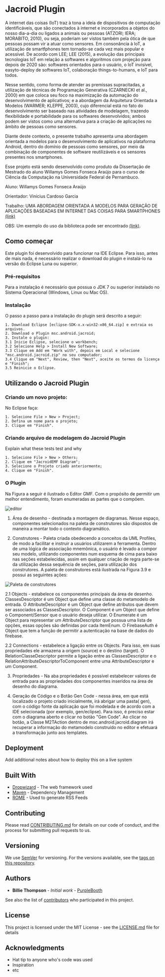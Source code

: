 # Jacroid Plugin

A internet das coisas (IoT) traz à tona a ideia de dispositivos de computação identificáveis,
que são conectados à internet e incorporados a objetos do nosso dia-a-dia ou ligados a animais
ou pessoas (ATZORI; IERA; MORABITO, 2010), ou seja, poderiam ser vistos também pela
ótica de que pessoas possam vir a atuar como sensores. Em consonância à IoT, a utilização
de smartfphones tem tornado-se cada vez mais popular e acessível. De acordo com LEE; LEE
(2015), a evolução das principais tecnologias IoT em relação a softwares e algoritmos com
projeção para depois de 2020 são: softwares orientados para o usuário, o IoT invisível, 
easyto-deploy de softwares IoT, colaboração things-to-humans, e IoT para todos. 

Nesse sentido, como forma de atender as premissas supracitadas, a utilização de técnicas de Programação
Generativa (CZARNECKI et al., 2000) em que coloca seu foco na maximização da automação do
desenvolvimento de aplicativos; e a abordagem da Arquitetura Orientada a Modelos (WARMER;
KLEPPE, 2003), cujo diferencial está no fato do desenvolvimento ser baseado nas atividades
de modelagem, trazendo flexibilidade e portabilidade para os softwares desenvolvidos; ambos
podem ser vistos como uma alternativa para a criação de aplicações no âmbito de pessoas como
sensores. 

Diante deste contexto, o presente trabalho apresenta uma abordagem orientada a
modelos para o desenvolvimento de aplicativos na plataforma Android, dentro do domínio de
pessoas como sensores, por meio da combinação de componentes de software reutilizáveis e
os sensores presentes nos smartphones. 

Esse projeto está sendo desenvolvido como produto da Dissertação de Mestrado do aluno Willamys Gomes Fonseca Araújo para o curso de Ciência da Computação na Universidade Federal de Pernambuco.

Aluno: Willamys Gomes Fonseca Araújo

Orientador: Vinícius Cardoso Garcia

Trabalho: UMA ABORDAGEM ORIENTADA A MODELOS PARA GERAÇÃO DE APLICAÇÕES BASEADAS EM INTERNET DAS COISAS PARA SMARTPHONES <a href="https://github.com/willamys/msc.android.jacroid/blob/master/Disserta%C3%A7%C3%A3o%20-%20Willamys%20Ara%C3%BAjo%20-%20vers%C3%A3o%2030082017%20-%20Final%20ap%C3%B3s%20corre%C3%A7%C3%B5es.pdf">(link)</a>

OBS: Um exemplo do uso da biblioteca pode ser encontrado <a href="https://github.com/willamys/msc.android.jacroid/tree/master/example">(link)</a>.


## Como começar

Este plugin foi desenvolvido para funcionar na IDE Eclipse. Para isso, antes de mais nada, é necessário realizar o download do plugin e instalá-lo na versão do Eclipse Luna ou superior.

### Pré-requisitos

Para a instalação é necessário que possua o JDK 7 ou superior instalado no Sistema Operacional (Windows, Linux ou Mac OS).

### Instalação

O passo a passo para a instalação do plugin será descrito a seguir:

```
1. Download Eclipse [eclipse-SDK-x.x-win32-x86_64.zip] e extraia os arquivos.
2. Download o Plugin msc.android.jacroid;
3. Instale o plugin:
3.1 Inicie Eclipse, selecione o workbench;
3.2 Selecione Help > Install New Software;
3.3 Clique em Add em "Work with", depois em Local e selecione "msc.android.jacroid.zip" no seu computador;
3.4 Clique em "Next", Review, then "Next", aceite os termos da licença e "Finish";
3.5 Reinicie o Eclipse.
```
## Utilizando o Jacroid Plugin

### Criando um novo projeto:

No Eclipse faça:

```
1. Selecione File > New > Project;
2. Defina um nome para o projeto;
3. Clique em "Finish".
```

### Criando arquivo de modelagem do Jacroid Plugin

Explain what these tests test and why

```
1. Selecione File > New > Others;
2. Clique em "JacroidEMF Diagram";
3. Selecione o Projeto criado anteriormente;
4. Clique em "Finish".
```

### O Plugin

Na Figura a seguir é ilustrado o Editor GMF. Com o propósito de permitir um melhor
entendimento, foram enumeradas as partes que o compõem.

<img src="https://github.com/willamys/msc.android.jacroid/blob/master/img/editor_enum_.png" title="editor"/>

1. Área de desenho - destinada a montagem de diagramas. Nesse espaço, componentes selecionados na paleta de construtores são dispostos de maneira a montar todo o
contexto diagramático.

2. Construtores - Paleta criada obedecendo a conceitos da UML Profiles, de modo a facilitar e instruir a usuários utilizarem a ferramenta. Dentro de uma lógica de
associação mnemônica, o usuário é levado a compor seu modelo, utilizando componentes num esquema de cima para baixo nas seções estabelecidas, assim em qualquer 
criação de regra parte-se da utilização dessa sequência de seções, para utilização dos construtores. A paleta de construtores está ilustrada na Figura 3.9 e possui as seguintes ações:

<img src="https://github.com/willamys/msc.android.jacroid/blob/master/img/paleta.PNG" title="Paleta de construtores"/>


2.1 Objects - estabelece os componentes principais da área de desenho. ClassesDescriptor é um Object que define uma classe do metamodelo de entrada. 
O AttributeDescriptor é um Object que define atributos que devem ser associados as ClassesDescriptor. O Component é um Object que define o Component/Sensor que o usuário deseja utilizar. O Enumerate é
um Object para representar um AttributeDescriptor que possua uma lista de opções, essas opções são definidas por cada ItemEnum. O FirebaseAuth é Object que tem a função de permitir a autenticação na base de dados do firebase.

2.2 Connections - estabelece a ligação entre os Objects. Para isso, em suas propriedades ele armazena a origem (source) e o destino (target). O
RelationClasseDescriptor permite a ligação entre as ClassesDescriptor e o RelationAttributeDescriptorToComponent entre uma AttributeDescriptor e um Component.

3. Propriedades - Na aba propriedades é possível estabelecer valores de entrada para as propriedades dos componentes inseridos na área de desenho do diagrama.

4. Geração de Código e o Botão Gen Code - nessa área, em que está localizado o projeto criado inicialmente, irá abrigar uma pasta( gen), com o código fonte da aplicação
que foi modelada e de acordo com a IDE selecionada (por exemplo, gen/eclipse). Para isso, é preciso estar com o diagrama aberto e clicar no botão "Gen Code". Ao clicar
no botão, a Classe M2TAction dentro de msc.android.jacroid.diagram irá recuperar a informação do metamodelo construído no editor e efetuará a transformação junto aos
templates.

## Deployment

Add additional notes about how to deploy this on a live system

## Built With

* [Dropwizard](http://www.dropwizard.io/1.0.2/docs/) - The web framework used
* [Maven](https://maven.apache.org/) - Dependency Management
* [ROME](https://rometools.github.io/rome/) - Used to generate RSS Feeds

## Contributing

Please read [CONTRIBUTING.md](https://gist.github.com/PurpleBooth/b24679402957c63ec426) for details on our code of conduct, and the process for submitting pull requests to us.

## Versioning

We use [SemVer](http://semver.org/) for versioning. For the versions available, see the [tags on this repository](https://github.com/your/project/tags). 

## Authors

* **Billie Thompson** - *Initial work* - [PurpleBooth](https://github.com/PurpleBooth)

See also the list of [contributors](https://github.com/your/project/contributors) who participated in this project.

## License

This project is licensed under the MIT License - see the [LICENSE.md](LICENSE.md) file for details

## Acknowledgments

* Hat tip to anyone who's code was used
* Inspiration
* etc
